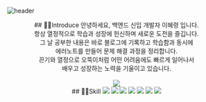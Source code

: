 ![header](https://capsule-render.vercel.app/api?type=waving&color=auto&height=120&section=header&text=Back-End%20Engineer%20HyeLyung&fontSize=30)
<div align=center>
## 🙋‍♀️Introduce 
안녕하세요, 백엔드 신입 개발자 이혜령 입니다. </br>
항상 열정적으로 학습과 성장에 헌신하며 새로운 도전을 즐깁니다.  </br>
그 날 공부한 내용은 바로 블로그에 기록하고 학습함과 동시에  </br>
에러노트를 만들어 문제 해결 과정을 정리합니다. </br>
끈기와 열정으로 오뚝이처럼 어떤 어려움에도 빠르게 일어나서</br>
배우고 성장하는 노력을 기울이고 있습니다.</br>
<br>
<a href="https://blog.naver.com/hyero_world"><img src="https://img.shields.io/badge/blog-03C75A?style=flat-square&logo=naver&logoColor=white"/></a>
<br>
## 👩‍💻Skill
<img src="https://img.shields.io/badge/Java-006600?style=flat&logo=Java&logoColor=white"/>
<img src="https://img.shields.io/badge/Javascript-F7DF1E?style=flat&logo=JavaScript&logoColor=white"/>
<img src="https://img.shields.io/badge/Jquery-0769AD?style=flat&logo=Jquery&logoColor=white"/>
<img src="https://img.shields.io/badge/SpringBoot-6DB33F?style=flat&logo=SpringBoot&logoColor=white"/>
<img src="https://img.shields.io/badge/Oracle-F80000?style=flat&logo=Oracle&logoColor=white"/>
<img src="https://img.shields.io/badge/HTML5-E34F26?style=flat&logo=HTML5&logoColor=white"/>
<img src="https://img.shields.io/badge/CSS3-1572B6?style=flat&logo=CSS3&logoColor=white"/>
</div>
